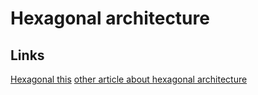 # Hexagonal architecture

## Links
[Hexagonal this](https://softwarecampament.wordpress.com/portsadapters/)
[other article about hexagonal architecture](https://beyondxscratch.com/2017/08/19/decoupling-your-technical-code-from-your-business-logic-with-the-hexagonal-architecture-hexarch/)
